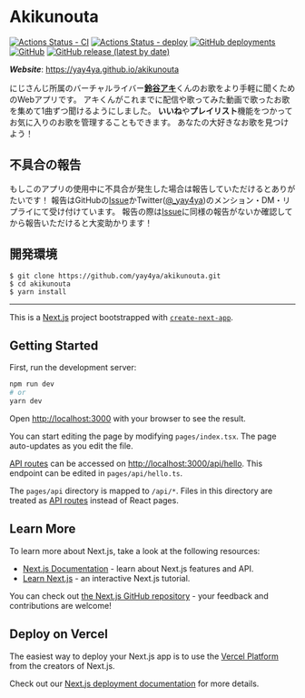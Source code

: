 Akikunouta
=========

[![Actions Status - CI](https://github.com/yay4ya/akikunouta/workflows/CI/badge.svg)](https://github.com/yay4ya/akikunouta/actions?query=workflow%3A%22CI)
[![Actions Status - deploy](https://github.com/yay4ya/akikunouta/workflows/deploy/badge.svg)](https://github.com/yay4ya/akikunouta/actions?query=workflow%3A%22deploy)
[![GitHub deployments](https://img.shields.io/github/deployments/yay4ya/akikunouta/github-pages)](https://yay4ya.github.io/akikunouta/)
[![GitHub](https://img.shields.io/github/license/yay4ya/akikunouta)](https://github.com/yay4ya/akikunouta/blob/master/LICENSE)
[![GitHub release (latest by date)](https://img.shields.io/github/v/release/yay4ya/akikunouta)](https://github.com/yay4ya/akikunouta/)

***Website***: https://yay4ya.github.io/akikunouta

にじさんじ</b>所属のバーチャルライバー[**鈴谷アキ**](https://twitter.com/aki_suzuya)くんのお歌をより手軽に聞くためのWebアプリです。
アキくんがこれまでに配信や歌ってみた動画で歌ったお歌を集めて1曲ずつ聞けるようにしました。
**いいね**や**プレイリスト**機能をつかってお気に入りのお歌を管理することもできます。
あなたの大好きなお歌を見つけよう！


## 不具合の報告

もしこのアプリの使用中に不具合が発生した場合は報告していただけるとありがたいです！
報告はGitHubの[Issue](https://github.com/yay4ya/akikunouta/issues)かTwitter([@_yay4ya](https://twitter.com/_yay4ya))のメンション・DM・リプライにて受け付けています。
報告の際は[Issue](https://github.com/yay4ya/akikunouta/issues)に同様の報告がないか確認してから報告いただけると大変助かります！


## 開発環境

```
$ git clone https://github.com/yay4ya/akikunouta.git
$ cd akikunouta
$ yarn install
```

---

This is a [Next.js](https://nextjs.org/) project bootstrapped with [`create-next-app`](https://github.com/vercel/next.js/tree/canary/packages/create-next-app).

## Getting Started

First, run the development server:

```bash
npm run dev
# or
yarn dev
```

Open [http://localhost:3000](http://localhost:3000) with your browser to see the result.

You can start editing the page by modifying `pages/index.tsx`. The page auto-updates as you edit the file.

[API routes](https://nextjs.org/docs/api-routes/introduction) can be accessed on [http://localhost:3000/api/hello](http://localhost:3000/api/hello). This endpoint can be edited in `pages/api/hello.ts`.

The `pages/api` directory is mapped to `/api/*`. Files in this directory are treated as [API routes](https://nextjs.org/docs/api-routes/introduction) instead of React pages.

## Learn More

To learn more about Next.js, take a look at the following resources:

- [Next.js Documentation](https://nextjs.org/docs) - learn about Next.js features and API.
- [Learn Next.js](https://nextjs.org/learn) - an interactive Next.js tutorial.

You can check out [the Next.js GitHub repository](https://github.com/vercel/next.js/) - your feedback and contributions are welcome!

## Deploy on Vercel

The easiest way to deploy your Next.js app is to use the [Vercel Platform](https://vercel.com/new?utm_medium=default-template&filter=next.js&utm_source=create-next-app&utm_campaign=create-next-app-readme) from the creators of Next.js.

Check out our [Next.js deployment documentation](https://nextjs.org/docs/deployment) for more details.
